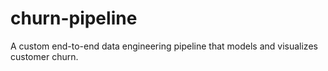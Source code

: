 # churn-pipeline
A custom end-to-end data engineering pipeline that models and visualizes customer churn.
